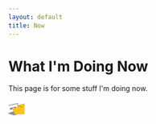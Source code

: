 ```yaml
---
layout: default
title: Now
---
```


# What I'm Doing Now
This page is for some stuff I'm doing now. 

<img src="/assets/meow_code.gif" alt="meow_code" width="32">

